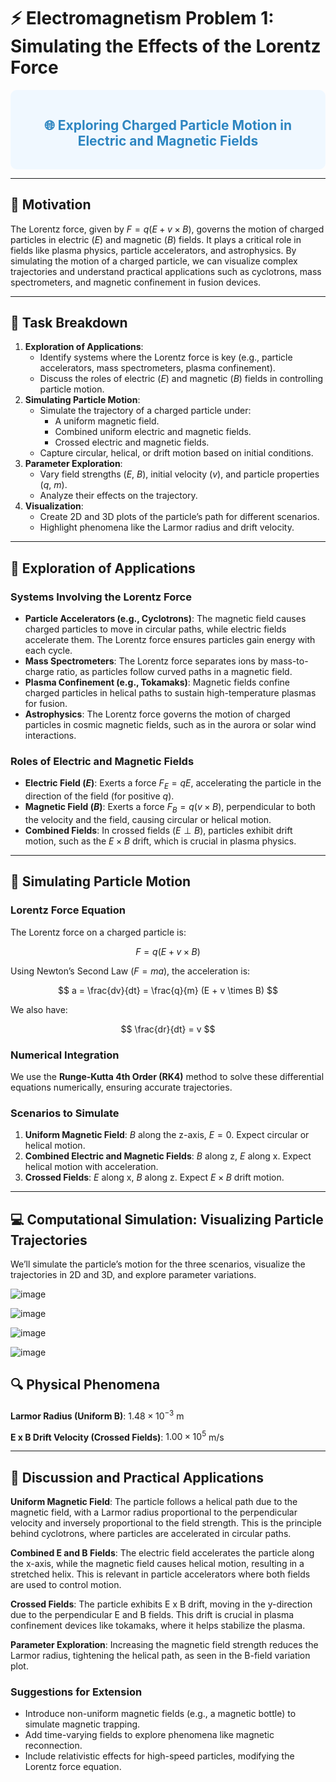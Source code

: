 # ⚡ Electromagnetism Problem 1: Simulating the Effects of the Lorentz Force

<div style="background-color: #f0f8ff; padding: 15px; border-radius: 10px;">
<h2 style="color: #2E86C1; text-align: center;">🌐 Exploring Charged Particle Motion in Electric and Magnetic Fields</h2>
</div>

---

## 🎯 Motivation

The Lorentz force, given by $F = q(E + v \times B)$, governs the motion of charged particles in electric ($E$) and magnetic ($B$) fields. It plays a critical role in fields like plasma physics, particle accelerators, and astrophysics. By simulating the motion of a charged particle, we can visualize complex trajectories and understand practical applications such as cyclotrons, mass spectrometers, and magnetic confinement in fusion devices.

---

## 📜 Task Breakdown

1. **Exploration of Applications**:
   - Identify systems where the Lorentz force is key (e.g., particle accelerators, mass spectrometers, plasma confinement).
   - Discuss the roles of electric ($E$) and magnetic ($B$) fields in controlling particle motion.
2. **Simulating Particle Motion**:
   - Simulate the trajectory of a charged particle under:
     - A uniform magnetic field.
     - Combined uniform electric and magnetic fields.
     - Crossed electric and magnetic fields.
   - Capture circular, helical, or drift motion based on initial conditions.
3. **Parameter Exploration**:
   - Vary field strengths ($E$, $B$), initial velocity ($v$), and particle properties ($q$, $m$).
   - Analyze their effects on the trajectory.
4. **Visualization**:
   - Create 2D and 3D plots of the particle’s path for different scenarios.
   - Highlight phenomena like the Larmor radius and drift velocity.

---

## 🌟 Exploration of Applications

### Systems Involving the Lorentz Force
- **Particle Accelerators (e.g., Cyclotrons)**: The magnetic field causes charged particles to move in circular paths, while electric fields accelerate them. The Lorentz force ensures particles gain energy with each cycle.
- **Mass Spectrometers**: The Lorentz force separates ions by mass-to-charge ratio, as particles follow curved paths in a magnetic field.
- **Plasma Confinement (e.g., Tokamaks)**: Magnetic fields confine charged particles in helical paths to sustain high-temperature plasmas for fusion.
- **Astrophysics**: The Lorentz force governs the motion of charged particles in cosmic magnetic fields, such as in the aurora or solar wind interactions.

### Roles of Electric and Magnetic Fields
- **Electric Field ($E$)**: Exerts a force $F_E = qE$, accelerating the particle in the direction of the field (for positive $q$).
- **Magnetic Field ($B$)**: Exerts a force $F_B = q(v \times B)$, perpendicular to both the velocity and the field, causing circular or helical motion.
- **Combined Fields**: In crossed fields ($E \perp B$), particles exhibit drift motion, such as the $E \times B$ drift, which is crucial in plasma physics.

---

## 🧮 Simulating Particle Motion

### Lorentz Force Equation
The Lorentz force on a charged particle is:

$$
F = q(E + v \times B)
$$

Using Newton’s Second Law ($F = m a$), the acceleration is:

$$
a = \frac{dv}{dt} = \frac{q}{m} (E + v \times B)
$$

We also have:

$$
\frac{dr}{dt} = v
$$

### Numerical Integration
We use the **Runge-Kutta 4th Order (RK4)** method  to solve these differential equations numerically, ensuring accurate trajectories.

### Scenarios to Simulate
1. **Uniform Magnetic Field**: $B$ along the z-axis, $E = 0$. Expect circular or helical motion.
2. **Combined Electric and Magnetic Fields**: $B$ along z, $E$ along x. Expect helical motion with acceleration.
3. **Crossed Fields**: $E$ along x, $B$ along z. Expect $E \times B$ drift motion.

---

## 💻 Computational Simulation: Visualizing Particle Trajectories

We’ll simulate the particle’s motion for the three scenarios, visualize the trajectories in 2D and 3D, and explore parameter variations.




![image](https://github.com/user-attachments/assets/3a89bfef-ca62-45e6-9936-d500c1a8f26e)











![image](https://github.com/user-attachments/assets/8a4912b4-1847-4c4a-bf94-49756e891bdc)













![image](https://github.com/user-attachments/assets/fc426a5e-9a61-4525-abc9-4935fb5e7d18)









![image](https://github.com/user-attachments/assets/258e900b-5596-423a-9b68-8853c16758ca)












## 🔍 Physical Phenomena

**Larmor Radius (Uniform B)**: $1.48 \times 10^{-3}$ m

**E x B Drift Velocity (Crossed Fields)**: $1.00 \times 10^{5}$ m/s

---

## 📝 Discussion and Practical Applications

**Uniform Magnetic Field**: The particle follows a helical path due to the magnetic field, with a Larmor radius proportional to the perpendicular velocity and inversely proportional to the field strength. This is the principle behind cyclotrons, where particles are accelerated in circular paths.

**Combined E and B Fields**: The electric field accelerates the particle along the x-axis, while the magnetic field causes helical motion, resulting in a stretched helix. This is relevant in particle accelerators where both fields are used to control motion.

**Crossed Fields**: The particle exhibits E x B drift, moving in the y-direction due to the perpendicular E and B fields. This drift is crucial in plasma confinement devices like tokamaks, where it helps stabilize the plasma.

**Parameter Exploration**: Increasing the magnetic field strength reduces the Larmor radius, tightening the helical path, as seen in the B-field variation plot.

### Suggestions for Extension
- Introduce non-uniform magnetic fields (e.g., a magnetic bottle) to simulate magnetic trapping.
- Add time-varying fields to explore phenomena like magnetic reconnection.
- Include relativistic effects for high-speed particles, modifying the Lorentz force equation.


